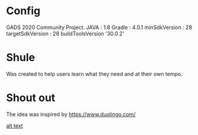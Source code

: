 # Config
 GADS 2020 Community Project.
 JAVA : 1.8
 Gradle : 4.0.1
 minSdkVersion : 28
 targetSdkVersion : 28
 buildToolsVersion '30.0.2'

# Shule
Was created to help users learn what they need 
and at their own tempo.


# Shout out
The idea was inspired by https://www.duolingo.com/

 
[alt text](/AnswerActivity)